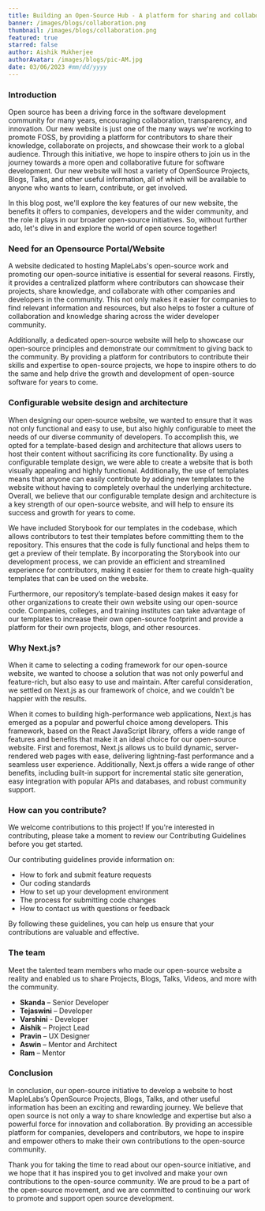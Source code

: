 ```yaml
---
title: Building an Open-Source Hub - A platform for sharing and collaboration
banner: /images/blogs/collaboration.png
thumbnail: /images/blogs/collaboration.png
featured: true
starred: false
author: Aishik Mukherjee
authorAvatar: /images/blogs/pic-AM.jpg
date: 03/06/2023 #mm/dd/yyyy
---
```


### Introduction

Open source has been a driving force in the software development community for many years, encouraging collaboration, transparency, and innovation. Our new website is just one of the many ways we're working to promote FOSS, by providing a platform for contributors to share their knowledge, collaborate on projects, and showcase their work to a global audience. Through this initiative, we hope to inspire others to join us in the journey towards a more open and collaborative future for software development. Our new website will host a variety of OpenSource Projects, Blogs, Talks, and other useful information, all of which will be available to anyone who wants to learn, contribute, or get involved.

In this blog post, we'll explore the key features of our new website, the benefits it offers to companies, developers and the wider community, and the role it plays in our broader open-source initiatives. So, without further ado, let's dive in and explore the world of open source together!

### Need for an Opensource Portal/Website

A website dedicated to hosting MapleLabs's open-source work and promoting our open-source initiative is essential for several reasons. Firstly, it provides a centralized platform where contributors can showcase their projects, share knowledge, and collaborate with other companies and developers in the community. This not only makes it easier for companies to find relevant information and resources, but also helps to foster a culture of collaboration and knowledge sharing across the wider developer community.

Additionally, a dedicated open-source website will help to showcase our open-source principles and demonstrate our commitment to giving back to the community. By providing a platform for contributors to contribute their skills and expertise to open-source projects, we hope to inspire others to do the same and help drive the growth and development of open-source software for years to come.

### Configurable website design and architecture

When designing our open-source website, we wanted to ensure that it was not only functional and easy to use, but also highly configurable to meet the needs of our diverse community of developers. To accomplish this, we opted for a template-based design and architecture that allows users to host their content without sacrificing its core functionality. By using a configurable template design, we were able to create a website that is both visually appealing and highly functional. Additionally, the use of templates means that anyone can easily contribute by adding new templates to the website without having to completely overhaul the underlying architecture. Overall, we believe that our configurable template design and architecture is a key strength of our open-source website, and will help to ensure its success and growth for years to come.

We have included Storybook for our templates in the codebase, which allows contributors to test their templates before committing them to the repository. This ensures that the code is fully functional and helps them to get a preview of their template. By incorporating the Storybook into our development process, we can provide an efficient and streamlined experience for contributors, making it easier for them to create high-quality templates that can be used on the website.

Furthermore, our repository’s template-based design makes it easy for other organizations to create their own website using our open-source code. Companies, colleges, and training institutes can take advantage of our templates to increase their own open-source footprint and provide a platform for their own projects, blogs, and other resources.

### Why Next.js?

When it came to selecting a coding framework for our open-source website, we wanted to choose a solution that was not only powerful and feature-rich, but also easy to use and maintain. After careful consideration, we settled on Next.js as our framework of choice, and we couldn't be happier with the results.

When it comes to building high-performance web applications, Next.js has emerged as a popular and powerful choice among developers. This framework, based on the React JavaScript library, offers a wide range of features and benefits that make it an ideal choice for our open-source website. First and foremost, Next.js allows us to build dynamic, server-rendered web pages with ease, delivering lightning-fast performance and a seamless user experience. Additionally, Next.js offers a wide range of other benefits, including built-in support for incremental static site generation, easy integration with popular APIs and databases, and robust community support.

### How can you contribute?

We welcome contributions to this project! If you're interested in contributing, please take a moment to review our Contributing Guidelines before you get started.

Our contributing guidelines provide information on:

- How to fork and submit feature requests
- Our coding standards
- How to set up your development environment
- The process for submitting code changes
- How to contact us with questions or feedback

By following these guidelines, you can help us ensure that your contributions are valuable and effective.

### The team

Meet the talented team members who made our open-source website a reality and enabled us to share Projects, Blogs, Talks, Videos, and more with the community.

- **Skanda** – Senior Developer
- **Tejaswini** – Developer
- **Varshini** - Developer
- **Aishik** – Project Lead
- **Pravin** – UX Designer
- **Aswin** – Mentor and Architect
- **Ram** – Mentor

### Conclusion

In conclusion, our open-source initiative to develop a website to host MapleLabs’s OpenSource Projects, Blogs, Talks, and other useful information has been an exciting and rewarding journey. We believe that open source is not only a way to share knowledge and expertise but also a powerful force for innovation and collaboration. By providing an accessible platform for companies, developers and contributors, we hope to inspire and empower others to make their own contributions to the open-source community.

Thank you for taking the time to read about our open-source initiative, and we hope that it has inspired you to get involved and make your own contributions to the open-source community. We are proud to be a part of the open-source movement, and we are committed to continuing our work to promote and support open source development.
